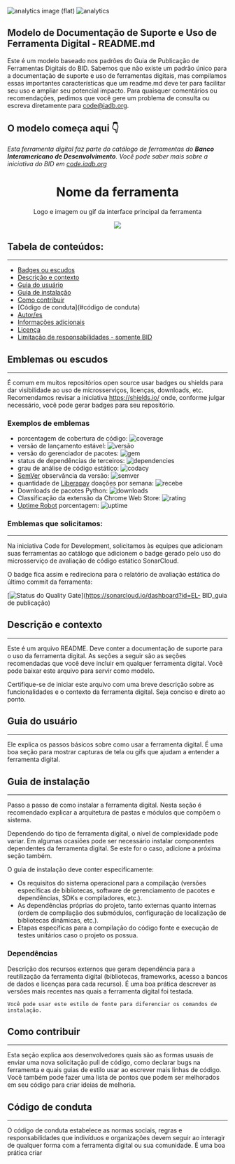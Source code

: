 
![analytics image (flat)](https://raw.githubusercontent.com/vitr/google-analytics-beacon/master/static/badge-flat.gif)
![analytics](https://www.google-analytics.com/collect?v=1&cid=555&t=pageview&ec=repo&ea=open&dp=/Plantilla-de-repositorio/readme&dt=&tid=UA-4677001-16)

## Modelo de Documentação de Suporte e Uso de Ferramenta Digital - README.md
Este é um modelo baseado nos padrões do Guia de Publicação de Ferramentas Digitais do BID. Sabemos que não existe um padrão único para a documentação de suporte e uso de ferramentas digitais, mas compilamos essas importantes características que um readme.md deve ter para facilitar seu uso e ampliar seu potencial impacto. Para quaisquer comentários ou recomendações, pedimos que você gere um problema de consulta ou escreva diretamente para code@iadb.org.

## O modelo começa aqui 👇


*Esta ferramenta digital faz parte do catálogo de ferramentas do **Banco Interamericano de Desenvolvimento**. Você pode saber mais sobre a iniciativa do BID em [code.iadb.org](https://code.iadb.org)*

<h1 align="center"> Nome da ferramenta</h1>
<p align="center"> Logo e imagem ou gif da interface principal da ferramenta</p>
<p align="center"><img src="https://www.webdevelopersnotes.com/wp-content/uploads/create-a-simple-home-page.png"/></p>

## Tabela de conteúdos:
---

- [Badges ou escudos](#badges-o-escudos)
- [Descrição e contexto](#description-and-context)
- [Guia do usuário](#user-guide)
- [Guia de instalação](#install-guide)
- [Como contribuir](#how-to-contribute)
- [Código de conduta](#código de conduta)
- [Autor/es](#autores)
- [Informações adicionais](#informações-adicionais)
- [Licença](#licença)
- [Limitação de responsabilidades - somente BID](#limitação-de-responsabilidades)

## Emblemas ou escudos
---
É comum em muitos repositórios open source usar badges ou shields para dar visibilidade ao uso de microsserviços, licenças, downloads, etc. Recomendamos revisar a iniciativa https://shields.io/ onde, conforme julgar necessário, você pode gerar badges para seu repositório.

### Exemplos de emblemas

- porcentagem de cobertura de código: ![coverage](https://img.shields.io/badge/coverage-80%25-yellowgreen)
- versão de lançamento estável: ![versão](https://img.shields.io/badge/version-1.2.3-blue)
- versão do gerenciador de pacotes: ![gem](https://img.shields.io/badge/gem-2.2.0-blue)
- status de dependências de terceiros: ![dependencies](https://img.shields.io/badge/dependencies-out%20of%20date-orange)
- grau de análise de código estático: ![codacy](https://img.shields.io/badge/codacy-B-green)
- [SemVer](https://semver.org/) observância da versão: ![semver](https://img.shields.io/badge/semver-2.0.0-blue)
- quantidade de [Liberapay](https://liberapay.com/) doações por semana: ![recebe](https://img.shields.io/badge/receives-2.00%20USD%2Fweek-yellow)
- Downloads de pacotes Python: ![downloads](https://img.shields.io/badge/downloads-13k%2Fmonth-brightgreen)
- Classificação da extensão da Chrome Web Store: ![rating](https://img.shields.io/badge/rating-★★★★☆-brightgreen)
- [Uptime Robot](https://uptimerobot.com) porcentagem: ![uptime](https://img.shields.io/badge/uptime-100%25-brightgreen)

### Emblemas que solicitamos:
---
Na iniciativa Code for Development, solicitamos às equipes que adicionam suas ferramentas ao catálogo que adicionem o badge gerado pelo uso do microsserviço de avaliação de código estático SonarCloud.

O badge fica assim e redireciona para o relatório de avaliação estática do último commit da ferramenta:

[![Status do Quality Gate](https://sonarcloud.io/api/project_badges/measure?project=EL-BID_guia-de-publicacion&metric=alert_status)](https://sonarcloud.io/dashboard?id=EL- BID_guia de publicação)


## Descrição e contexto
---
Este é um arquivo README. Deve conter a documentação de suporte para o uso da ferramenta digital. As seções a seguir são as seções recomendadas que você deve incluir em qualquer ferramenta digital. Você pode baixar este arquivo para servir como modelo.

Certifique-se de iniciar este arquivo com uma breve descrição sobre as funcionalidades e o contexto da ferramenta digital. Seja conciso e direto ao ponto.

## Guia do usuário
---
Ele explica os passos básicos sobre como usar a ferramenta digital. É uma boa seção para mostrar capturas de tela ou gifs que ajudam a entender a ferramenta digital.
 
## Guia de instalação
---
Passo a passo de como instalar a ferramenta digital. Nesta seção é recomendado explicar a arquitetura de pastas e módulos que compõem o sistema.

Dependendo do tipo de ferramenta digital, o nível de complexidade pode variar. Em algumas ocasiões pode ser necessário instalar componentes dependentes da ferramenta digital. Se este for o caso, adicione a próxima seção também.

O guia de instalação deve conter especificamente:
- Os requisitos do sistema operacional para a compilação (versões específicas de bibliotecas, software de gerenciamento de pacotes e dependências, SDKs e compiladores, etc.).
- As dependências próprias do projeto, tanto externas quanto internas (ordem de compilação dos submódulos, configuração de localização de bibliotecas dinâmicas, etc.).
- Etapas específicas para a compilação do código fonte e execução de testes unitários caso o projeto os possua.

### Dependências
Descrição dos recursos externos que geram dependência para a reutilização da ferramenta digital (bibliotecas, frameworks, acesso a bancos de dados e licenças para cada recurso). É uma boa prática descrever as versões mais recentes nas quais a ferramenta digital foi testada.

    Você pode usar este estilo de fonte para diferenciar os comandos de instalação.

## Como contribuir
---
Esta seção explica aos desenvolvedores quais são as formas usuais de enviar uma nova solicitação pull de código, como declarar bugs na ferramenta e quais guias de estilo usar ao escrever mais linhas de código. Você também pode fazer uma lista de pontos que podem ser melhorados em seu código para criar ideias de melhoria.

## Código de conduta
---
O código de conduta estabelece as normas sociais, regras e responsabilidades que indivíduos e organizações devem seguir ao interagir de qualquer forma com a ferramenta digital ou sua comunidade. É uma boa prática criar

